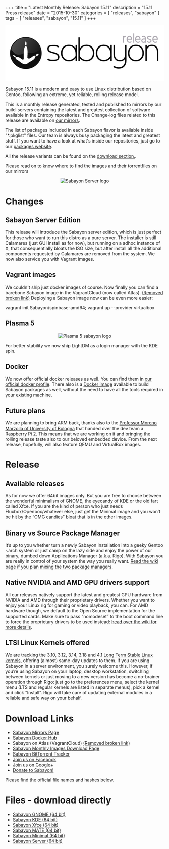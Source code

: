 +++
title = "Latest Monthly Release: Sabayon 15.11"
description = "15.11 Press release"
date = "2015-10-30"
categories = [ "releases", "sabayon" ]
tags = [
"releases",
"sabayon",
"15.11"
]
+++

<center><img src="/img/press-header-roll_0.png" class="img-responsive" alt="Sabayon Press release"></center>

Sabayon 15.11 is a modern and easy to use Linux distribution based on Gentoo, following an extreme, yet reliable, rolling release model.

This is a monthly release generated, tested and published to mirrors by our build-servers containing the latest and greatest collection of software available in the Entropy repositories.
The Change-log files related to this release are available on [our mirrors](http://dl.sabayon.org/iso/monthly/ChangeLogs/).

The list of packages included in each Sabayon flavor is available inside "*.pkglist" files. Our team is always busy packaging the latest and greatest stuff. If you want to have a look at what's inside our repositories, just go to our [packages website](https://packages.sabayon.org/).

All the release variants can be found on the [download section.](/download/).

Please read on to know where to find the images and their torrentfiles on our mirrors

<center><img src="http://oi64.tinypic.com/14wzif9.jpg" class="img-responsive" alt="Sabayon Server logo"></center>

# Changes

## Sabayon Server Edition

This release will introduce the Sabayon server edition, which is just perfect for those who want to run this distro as a pure server. The installer is still Calamares (just GUI install as for now), but running on a adhoc instance of X, that consequentially bloats the ISO size, but after install all the additional components requested by Calamares are removed from the system. We now also service you with Vagrant images.

## Vagrant images

We couldn't ship just docker images of course. Now finally you can find a barebone Sabayon image in the VagrantCloud (now called Atlas).
<ins datetime="2018-02-16">(Removed broken link)</ins>
Deploying a Sabayon image now can be even more easier:

  vagrant init Sabayon/spinbase-amd64; vagrant up --provider virtualbox

## Plasma 5

<center><img src="https://joostruis.files.wordpress.com/2015/09/plasma_sab.png?w=582&h=217" class="img-responsive" alt="Plasma 5 sabayon logo"></center>

For better stability we now ship LightDM as a login manager with the KDE spin.

## Docker

We now offer official docker releases as well. You can find them in [our official docker profile](https://hub.docker.com/r/sabayon).
There also is a [Docker image](https://hub.docker.com/r/sabayon/builder-amd64/) available to build Sabayon packages as well, without the need to have all the tools required in your existing machine.

## Future plans

We are planning to bring ARM back, thanks also to the [Professor Moreno Marzolla of University of Bologna](http://www.moreno.marzolla.name/) that handed over the dev team a Raspberry Pi 2. This means that we are working on it and bringing the rolling release taste also to our beloved embedded device.
From the next release, hopefully, will also feature QEMU and VirtualBox images.

# Release

## Available releases

As for now we offer 64bit images only.
But you are free to choose between the wonderful minimalism of GNOME, the eyecandy of KDE or the old fart called Xfce. If you are the kind of person who just needs Fluxbox/Openbox/whatever else, just get the Minimal image and you won’t be hit by the “OMG candies” bloat that is in the other images.

## Binary vs Source Package Manager

It’s up to you whether turn a newly Sabayon installation into a geeky Gentoo ~arch system or just camp on the lazy side and enjoy the power of our binary, dumbed down Applications Manager (a.k.a. Rigo). With Sabayon you are really in control of your system the way you really want. [Read the wiki page if you plan mixing the two package managers](https://wiki.sabayon.org/index.php?title=HOWTO:_Safely_mix_Entropy_and_Portage).

## Native NVIDIA and AMD GPU drivers support

All our releases natively support the latest and greatest GPU hardware from NVIDIA and AMD through their proprietary drivers. Whether you want to enjoy your Linux rig for gaming or video playback, you can. For AMD hardware though, we default to the Open Source implementation for the supported cards. Make sure to pass “nomodeset” to the boot command line to force the proprietary drivers to be used instead: [head over the wiki for more details](https://wiki.sabayon.org/index.php?title=HOWTO:_Get_AMD/ATI_or_Nvidia_Video_Cards_working_in_Sabayon#AMD_-_Open_Source_to_FGLRX).

## LTSI Linux Kernels offered

We are tracking the 3.10, 3.12, 3.14, 3.18 and 4.1 [Long Term Stable Linux kernels](http://ltsi.linuxfoundation.org/what-is-ltsi), offering (almost) same-day updates to them. If you are using Sabayon in a server environment, you surely welcome this. However, if you’re using Sabayon on your laptop, desktop workstation, switching between kernels or just moving to a new version has become a no-brainer operation through Rigo: just go to the preferences menu, select the kernel menu (LTS and regular kernels are listed in separate menus), pick a kernel and click “Install”. Rigo will take care of updating external modules in a reliable and safe way on your behalf.

# Download Links

* [Sabayon Mirrors Page](/download/mirrors/)
* [<i class="fa fa-cloud"></i> Sabayon Docker Hub](https://hub.docker.com/r/sabayon)
* <i class="fa fa-cloud"></i> Sabayon on Atlas (VagrantCloud) <ins datetime="2018-02-16">(Removed broken link)</ins>
* [Sabayon Monthly Images Download Page](http://dl.sabayon.org/iso/monthly/monthly.html)
* [Sabayon BitTorrent Tracker](http://torrents.sabayon.org/)
* [<i class="fa fa-facebook"></i> Join us on Facebook](https://www.facebook.com/groups/36125411841)
* [<i class="fa fa-google"></i> Join us on Google+](https://plus.google.com/+sabayon)
* [Donate to Sabayon!](/participate/donate/)

Please find the official file names and hashes below.

# Files - download directly

* [<i class="fa fa-download"></i> Sabayon GNOME (64 bit)](http://dl.sabayon.org/iso/monthly/Sabayon_Linux_15.11_amd64_GNOME.iso)
* [<i class="fa fa-download"></i> Sabayon KDE (64 bit)](http://dl.sabayon.org/iso/monthly/Sabayon_Linux_15.11_amd64_KDE.iso)
* [<i class="fa fa-download"></i> Sabayon Xfce (64 bit)](http://dl.sabayon.org/iso/monthly/Sabayon_Linux_15.11_amd64_Xfce.iso)
* [<i class="fa fa-download"></i> Sabayon MATE (64 bit)](http://dl.sabayon.org/iso/monthly/Sabayon_Linux_15.11_amd64_MATE.iso)
* [<i class="fa fa-download"></i> Sabayon Minimal (64 bit)](http://dl.sabayon.org/iso/monthly/Sabayon_Linux_15.11_amd64_Minimal.iso)
* [<i class="fa fa-download"></i> Sabayon Server (64 bit)](http://dl.sabayon.org/iso/monthly/Sabayon_Linux_15.11_amd64_Server.iso)
